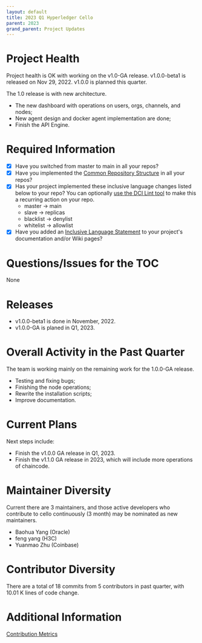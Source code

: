 ```yaml
---
layout: default
title: 2023 Q1 Hyperledger Cello
parent: 2023
grand_parent: Project Updates
---
```


# Project Health

Project health is OK with working on the v1.0-GA release.  v1.0.0-beta1 is released on Nov 29, 2022. v1.0.0 is planned this quarter.

The 1.0 release is with new architecture.

* The new dashboard with operations on users, orgs, channels, and nodes;
* New agent design and docker agent implementation are done;
* Finish the API Engine.

# Required Information
- [x] Have you switched from master to main in all your repos? 
- [x] Have you implemented the [Common Repository Structure](../guidelines/repository-structure.md) in all your repos? 
- [x] Has your project implemented these inclusive language changes listed below to your repo? You can optionally [use the DCI Lint tool](https://github.com/petermetz/gh-action-dci-lint#usage) to make this a recurring action on your repo.
    - master → main
    - slave → replicas
    - blacklist → denylist
    - whitelist → allowlist
- [x] Have you added an [Inclusive Language Statement](https://wiki.hyperledger.org/display/TSC/Inclusive+Language+Example) to your project's documentation and/or Wiki pages?

# Questions/Issues for the TOC

None

# Releases

* v1.0.0-beta1 is done in November, 2022.
* v1.0.0-GA is planed in Q1, 2023.

# Overall Activity in the Past Quarter

The team is working mainly on the remaining work for the 1.0.0-GA release.

* Testing and fixing bugs;
* Finishing the node operations;
* Rewrite the installation scripts;
* Improve documentation.

# Current Plans

Next steps include:

* Finish the v1.0.0 GA release in Q1, 2023.
* Finish the v1.1.0 GA release in 2023, which will include more operations of chaincode.

# Maintainer Diversity

Current there are 3 maintainers, and those active developers who contribute to cello continuously (3 month) may be nominated as new maintainers. 

* Baohua Yang (Oracle)
* feng yang  (H3C)
* Yuanmao Zhu (Coinbase)

# Contributor Diversity

There are a total of 18 commits from 5 contributors in past quarter, with 10.01 K lines of code change.

# Additional Information

[Contribution Metrics](https://insights.lfx.linuxfoundation.org/projects/hyperledger%2Fcello/dashboard;subTab=technical?time=%7B%22from%22:%222022-11-30T05:00:00.000Z%22,%22type%22:%22absolute%22,%22to%22:%222023-02-28T08:00:00.000Z%22%7D)

